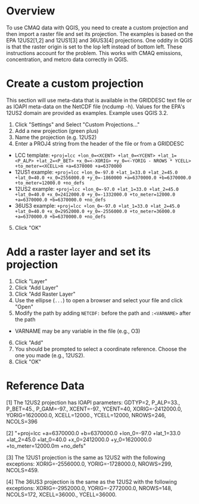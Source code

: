 # Overview 
To use CMAQ data with QGIS, you need to create a custom projection and then import a raster file and set its projection. The examples is based on the EPA 12US2[1,2] and 12US1[3] and 36US3[4] projections. One oddity in QGIS is that the raster origin is set to the lop left instead of bottom left. These instructions account for the problem. This works with CMAQ emissions, concentration, and metcro data correctly in QGIS.

# Create a custom projection

This section will use meta-data that is available in the GRIDDESC text file or as IOAPI meta-data on the NetCDF file (ncdump -h). Values for the EPA's 12US2 domain are provided as examples. Example uses QGIS 3.2.


1. Click "Settings" and Select "Custom Projections..."
2. Add a new projection (green plus)
3. Name the projection (e.g. 12US2)
4. Enter a PROJ4 string from the header of the file or from a GRIDDESC
  * LCC template: `+proj=lcc +lon_0=<XCENT> +lat_0=<YCENT> +lat_1=<P_ALP> +lat_2=<P_BET> +x_0=<-XORIG> +y_0=<-YORIG - NROWS * YCELL> +to_meter=<XCELL>m +a=6370000 +a=6370000`
  * 12US1 example: `+proj=lcc +lon_0=-97.0 +lat_1=33.0 +lat_2=45.0 +lat_0=40.0 +x_0=2556000.0 +y_0=-1860000 +a=6370000.0 +b=6370000.0 +to_meter=12000.0 +no_defs`
  * 12US2 example: `+proj=lcc +lon_0=-97.0 +lat_1=33.0 +lat_2=45.0 +lat_0=40.0 +x_0=2412000.0 +y_0=-1332000.0 +to_meter=12000.0 +a=6370000.0 +b=6370000.0 +no_defs`
  * 36US3 example: `+proj=lcc +lon_0=-97.0 +lat_1=33.0 +lat_2=45.0 +lat_0=40.0 +x_0=2952000.0 +y_0=-2556000.0 +to_meter=36000.0 +a=6370000.0 +b=6370000.0 +no_defs`
5. Click "OK"

# Add a raster layer and set its projection

1. Click "Layer"
2. Click "Add Layer"
3. Click "Add Raster Layer"
4. Use the ellipse (`...`) to open a browser and select your file and click "Open"
5. Modify the path by adding `NETCDF:` before the path and `:<VARNAME>` after the path
  * VARNAME may be any variable in the file (e.g., O3)
6. Click "Add"
7. You should be prompted to select a coordinate reference. Choose the one you made (e.g., 12US2).
8. Click "OK"

 
 # Reference Data 
 
 [1] The 12US2 projection has IOAPI parameters: GDTYP=2, P_ALP=33., P_BET=45., P_GAM=-97., XCENT=-97., YCENT=40, XORIG=-2412000.0, YORIG=1620000.0, XCELL=12000., YCELL=12000, NROWS=246, NCOLS=396
 
 [2] "+proj=lcc +a=6370000.0 +b=6370000.0 +lon_0=-97.0 +lat_1=33.0 +lat_2=45.0 +lat_0=40.0 +x_0=2412000.0 +y_0=1620000.0 +to_meter=12000.0m +no_defs"
 
 [3] The 12US1 projection is the same as 12US2 with the following exceptions: XORIG=-2556000.0, YORIG=-1728000.0, NROWS=299, NCOLS=459.
 
 [4] The 36US3 projection is the same as the 12US2 with the following exceptions: XORIG=-2952000.0, YORIG=-2772000.0, NROWS=148, NCOLS=172, XCELL=36000., YCELL=36000.
